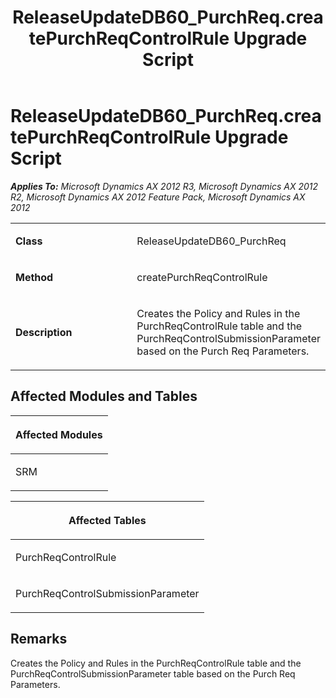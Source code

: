 ﻿---
title: ReleaseUpdateDB60_PurchReq.createPurchReqControlRule Upgrade Script
TOCTitle: ReleaseUpdateDB60_PurchReq.createPurchReqControlRule Upgrade Script
ms:assetid: c6cb1335-7be6-97c7-1af4-1dfbc4df5b12
ms:mtpsurl: https://msdn.microsoft.com/en-us/library/JJ719556(v=AX.60)
ms:contentKeyID: 49711123
ms.date: 05/18/2015
mtps_version: v=AX.60
---

# ReleaseUpdateDB60\_PurchReq.createPurchReqControlRule Upgrade Script 


_**Applies To:** Microsoft Dynamics AX 2012 R3, Microsoft Dynamics AX 2012 R2, Microsoft Dynamics AX 2012 Feature Pack, Microsoft Dynamics AX 2012_

<table>
<colgroup>
<col style="width: 50%" />
<col style="width: 50%" />
</colgroup>
<tbody>
<tr class="odd">
<td><p><strong>Class</strong></p></td>
<td><p>ReleaseUpdateDB60_PurchReq</p></td>
</tr>
<tr class="even">
<td><p><strong>Method</strong></p></td>
<td><p>createPurchReqControlRule</p></td>
</tr>
<tr class="odd">
<td><p><strong>Description</strong></p></td>
<td><p>Creates the Policy and Rules in the PurchReqControlRule table and the PurchReqControlSubmissionParameter based on the Purch Req Parameters.</p></td>
</tr>
</tbody>
</table>


## Affected Modules and Tables

<table>
<colgroup>
<col style="width: 100%" />
</colgroup>
<thead>
<tr class="header">
<th><p>Affected Modules</p></th>
</tr>
</thead>
<tbody>
<tr class="odd">
<td><p>SRM</p></td>
</tr>
</tbody>
</table>


<table>
<colgroup>
<col style="width: 100%" />
</colgroup>
<thead>
<tr class="header">
<th><p>Affected Tables</p></th>
</tr>
</thead>
<tbody>
<tr class="odd">
<td><p>PurchReqControlRule</p></td>
</tr>
<tr class="even">
<td><p>PurchReqControlSubmissionParameter</p></td>
</tr>
</tbody>
</table>


## Remarks

Creates the Policy and Rules in the PurchReqControlRule table and the PurchReqControlSubmissionParameter table based on the Purch Req Parameters.

  



